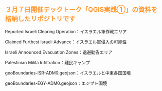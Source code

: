 <h2><font color="#ff9933">３月７日開催テックトーク「QGIS実践①」の資料を格納したリポジトリです</font></h2>

Reported Israeli Clearing Operation：イスラエル軍作戦エリア

Claimed Furthest Israeli Advance：イスラエル軍侵入の可能性

Israeli Announced Evacuation Zones：退避勧告エリア

Palestinian Milita Infiltration：難民キャンプ

geoBoundaries-ISR-ADM0.geojson：イスラエルと中東各国国境

geoBoundaries-EGY-ADM0.geojson：エジプト国境
